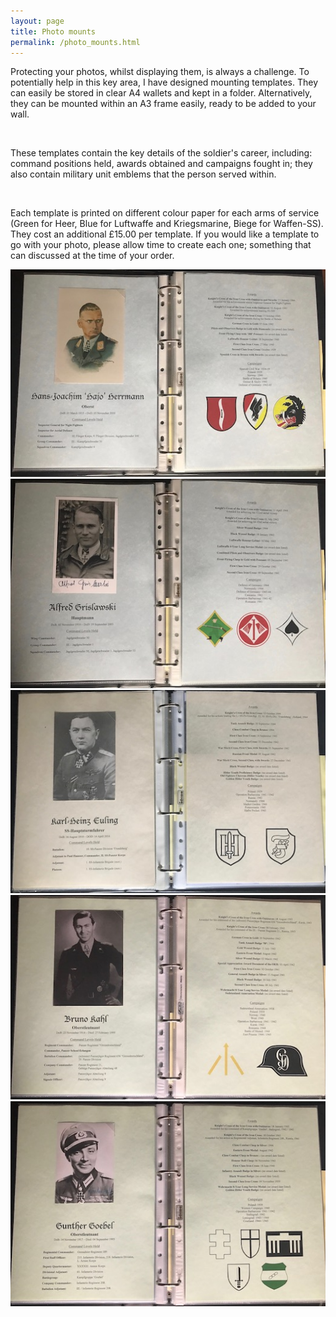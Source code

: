 ```yaml
---
layout: page
title: Photo mounts
permalink: /photo_mounts.html
---
```

<p>Protecting your photos, whilst displaying them, is always a challenge. To potentially help in this key area, I have designed mounting templates. They can easily be stored in clear A4 wallets and kept in a folder. Alternatively, they can be mounted within an A3 frame easily, ready to be added to your wall.</p>
<br />
<p>These templates contain the key details of the soldier's career, including: command positions held, awards obtained and campaigns fought in; they also contain military unit emblems that the person served within.</p>
<br />
<p>Each template is printed on different colour paper for each arms of service (Green for Heer, Blue for Luftwaffe and Kriegsmarine, Biege for Waffen-SS). They cost an additional £15.00 per template. If you would like a template to go with your photo, please allow time to create each one; something that can discussed at the time of your order.</p>
<p>
<img src="./assets/Hajo Hermann template.jpg"/>
<img src="./assets/Alfred Grislawski template.jpg"/>
<img src="./assets/Euling template.jpg"/>
<img src="./assets/Bruno Kahl template.jpg"/>
<img src="./assets/Gunther Goebel template.jpg"/></p>  
